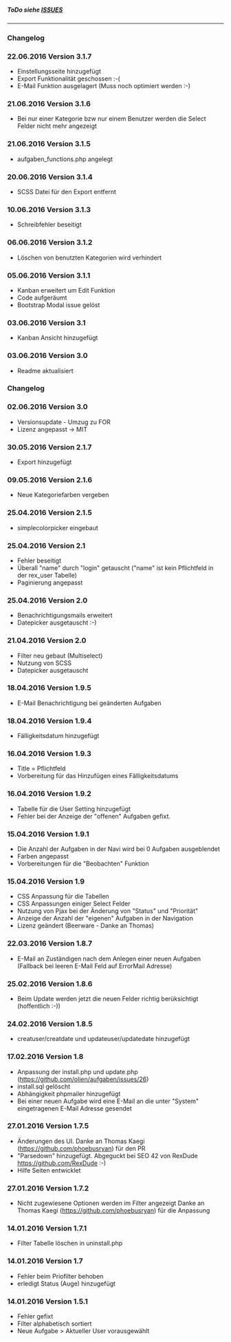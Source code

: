##### ToDo siehe [ISSUES](https://github.com/olien/aufgaben/issues) #####

---

### Changelog ###

### 22.06.2016 Version 3.1.7 ###

- Einstellungsseite hinzugefügt
- Export Funktionalität geschossen :-(
- E-Mail Funktion ausgelagert (Muss noch optimiert werden :-)

### 21.06.2016 Version 3.1.6 ###

- Bei nur einer Kategorie bzw nur einem Benutzer werden die Select Felder nicht mehr angezeigt

### 21.06.2016 Version 3.1.5 ###

- aufgaben_functions.php angelegt

### 20.06.2016 Version 3.1.4 ###

- SCSS Datei für den Export entfernt

### 10.06.2016 Version 3.1.3 ###

- Schreibfehler beseitigt

### 06.06.2016 Version 3.1.2 ###

- Löschen von benutzten Kategorien wird verhindert

### 05.06.2016 Version 3.1.1 ###

- Kanban erweitert um Edit Funktion
- Code aufgeräumt
- Bootstrap Modal issue gelöst


### 03.06.2016 Version 3.1 ###

- Kanban Ansicht hinzugefügt


### 03.06.2016 Version 3.0 ###

- Readme aktualisiert


### Changelog ###

### 02.06.2016 Version 3.0 ###

- Versionsupdate - Umzug zu FOR
- Lizenz angepasst -> MIT


### 30.05.2016 Version 2.1.7 ###

- Export hinzugefügt


### 09.05.2016 Version 2.1.6 ###

- Neue Kategoriefarben vergeben


### 25.04.2016 Version 2.1.5 ###

- simplecolorpicker eingebaut


### 25.04.2016 Version 2.1 ###

- Fehler beseitigt
- Überall "name" durch "login" getauscht ("name" ist kein Pflichtfeld in der rex_user Tabelle)
- Paginierung angepasst

### 25.04.2016 Version 2.0 ###

- Benachrichtigungsmails erweitert
- Datepicker ausgetauscht :-)


### 21.04.2016 Version 2.0 ###

- Filter neu gebaut (Multiselect)
- Nutzung von SCSS
- Datepicker ausgetauscht

### 18.04.2016 Version 1.9.5 ###

- E-Mail Benachrichtigung bei geänderten Aufgaben

### 18.04.2016 Version 1.9.4 ###

- Fälligkeitsdatum hinzugefügt

### 16.04.2016 Version 1.9.3 ###

- Title = Pflichtfeld
- Vorbereitung für das Hinzufügen eines Fälligkeitsdatums

### 16.04.2016 Version 1.9.2 ###

- Tabelle für die User Setting hinzugefügt
- Fehler bei der Anzeige der "offenen" Aufgaben gefixt.

### 15.04.2016 Version 1.9.1 ###

- Die Anzahl der Aufgaben in der Navi wird bei 0 Aufgaben ausgeblendet
- Farben angepasst
- Vorbereitungen für die "Beobachten" Funktion

### 15.04.2016 Version 1.9 ###

- CSS Anpassung für die Tabellen
- CSS Anpassungen einiger Select Felder
- Nutzung von Pjax bei der Änderung von "Status" und "Priorität"
- Anzeige der Anzahl der "eigenen" Aufgaben in der Navigation
- Lizenz geändert (Beerware - Danke an Thomas)


### 22.03.2016 Version 1.8.7 ###

- E-Mail an Zuständigen nach dem Anlegen einer neuen Aufgaben
  (Fallback bei leeren E-Mail Feld auf ErrorMail Adresse)

### 25.02.2016 Version 1.8.6 ###

- Beim Update werden jetzt die neuen Felder richtig berüksichtigt (hoffentlich :-))

### 24.02.2016 Version 1.8.5 ###

- creatuser/creatdate und updateuser/updatedate hinzugefügt

### 17.02.2016 Version 1.8 ###

- Anpassung der install.php und update.php (https://github.com/olien/aufgaben/issues/26)
- install.sql gelöscht
- Abhängigkeit phpmailer hinzugefügt
- Bei einer neuen Aufgabe wird eine E-Mail an die unter "System" eingetragenen E-Mail Adresse gesendet


### 27.01.2016 Version 1.7.5 ###

- Änderungen des UI. Danke an Thomas Kaegi (https://github.com/phoebusryan) für den PR
- "Parsedown" hinzugefügt. Abgeguckt bei SEO 42 von RexDude https://github.com/RexDude :-)
- Hilfe Seiten entwicklet


### 27.01.2016 Version 1.7.2 ###

- Nicht zugewiesene Optionen werden im Filter angezeigt
  Danke an Thomas Kaegi (https://github.com/phoebusryan) für die Anpassung

### 14.01.2016 Version 1.7.1 ###

- Filter Tabelle löschen in uninstall.php

### 14.01.2016 Version 1.7 ###

- Fehler beim Priofilter behoben
- erledigt Status (Auge) hinzugefügt

### 14.01.2016 Version 1.5.1 ###

- Fehler gefixt
- Filter alphabetisch sortiert
- Neue Aufgabe > Aktueller User vorausgewählt

